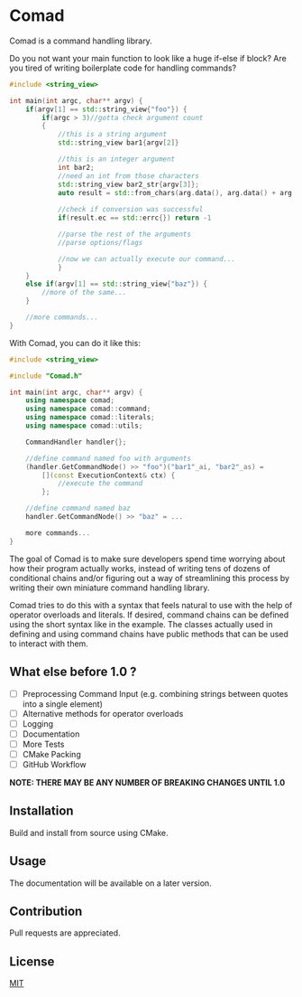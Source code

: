 # Comad
Comad is a command handling library.

Do you not want your main function to look like a huge if-else if block?
Are you tired of writing boilerplate code for handling commands?

```cpp
#include <string_view>

int main(int argc, char** argv) {
	if(argv[1] == std::string_view{"foo"}) {
		if(argc > 3)//gotta check argument count
		{
			//this is a string argument
			std::string_view bar1{argv[2]}

			//this is an integer argument
			int bar2;
			//need an int from those characters
			std::string_view bar2_str{argv[3]};
			auto result = std::from_chars(arg.data(), arg.data() + arg.size(), bar2);
			
			//check if conversion was successful
			if(result.ec == std::errc{}) return -1

			//parse the rest of the arguments
			//parse options/flags

			//now we can actually execute our command...
			}
	}
	else if(argv[1] == std::string_view{"baz"}) {
		//more of the same...
	}

	//more commands...
}
```


With Comad, you can do it like this:

```cpp
#include <string_view>

#include "Comad.h"

int main(int argc, char** argv) {
	using namespace comad;
	using namespace comad::command;
	using namespace comad::literals;
	using namespace comad::utils;

	CommandHandler handler{};

	//define command named foo with arguments
	(handler.GetCommandNode() >> "foo")("bar1"_ai, "bar2"_as) = 
		[](const ExecutionContext& ctx) {
			//execute the command
		};

	//define command named baz
	handler.GetCommandNode() >> "baz" = ...

	more commands...
}
```

The goal of Comad is to make sure developers spend time worrying about
how their program actually works, instead of writing tens of dozens of
conditional chains and/or figuring out a way of streamlining this process by 
writing their own miniature command handling library.

Comad tries to do this with a syntax that feels natural to use
with the help of operator overloads and literals. If desired, command chains can be defined
using the short syntax like in the example. The classes actually used in defining and
using command chains have public methods that can be used to interact with them.

## What else before 1.0 ?
- [ ] Preprocessing Command Input (e.g. combining strings between quotes into a single element)
- [ ] Alternative methods for operator overloads
- [ ] Logging
- [ ] Documentation
- [ ] More Tests
- [ ] CMake Packing
- [ ] GitHub Workflow

**NOTE: THERE MAY BE ANY NUMBER OF BREAKING CHANGES UNTIL 1.0**

## Installation
Build and install from source using CMake.

## Usage
The documentation will be available on a later version.

## Contribution
Pull requests are appreciated.

## License

[MIT](https://choosealicense.com/licenses/mit/)
